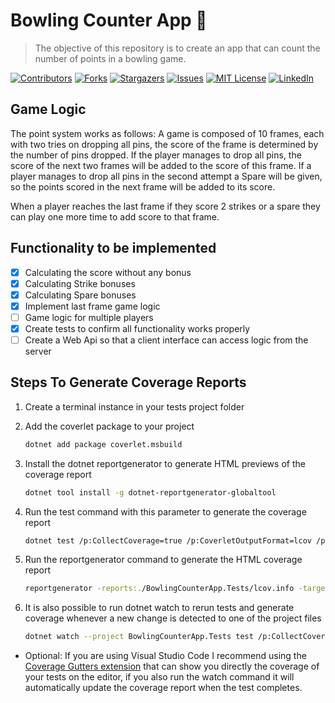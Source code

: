 # Bowling Counter App 🎳

> The objective of this repository is to create an app that can count the number of points in a bowling game.

[![Contributors][contributors-shield]][contributors-url]
[![Forks][forks-shield]][forks-url]
[![Stargazers][stars-shield]][stars-url]
[![Issues][issues-shield]][issues-url]
[![MIT License][license-shield]][license-url]
[![LinkedIn][linkedin-shield]][linkedin-url]

## Game Logic

The point system works as follows: A game is composed of 10 frames, each with two tries on dropping all pins, the score of the frame is determined by the number of pins dropped.
If the player manages to drop all pins, the score of the next two frames will be added to the score of this frame. If a player manages to drop all pins in the second attempt a Spare will be given, so the points scored in the next frame will be added to its score.

When a player reaches the last frame if they score 2 strikes or a spare they can play one more time to add score to that frame.

## Functionality to be implemented

- [x] Calculating the score without any bonus
- [x] Calculating Strike bonuses
- [x] Calculating Spare bonuses
- [x] Implement last frame game logic
- [ ] Game logic for multiple players
- [x] Create tests to confirm all functionality works properly
- [ ] Create a Web Api so that a client interface can access logic from the server

## Steps To Generate Coverage Reports

1. Create a terminal instance in your tests project folder
2. Add the coverlet package to your project

    ``` bash
    dotnet add package coverlet.msbuild
    ```

3. Install the dotnet reportgenerator to generate HTML previews of the coverage report

    ``` bash
    dotnet tool install -g dotnet-reportgenerator-globaltool
    ```

4. Run the test command with this parameter to generate the coverage report

    ``` bash
    dotnet test /p:CollectCoverage=true /p:CoverletOutputFormat=lcov /p:CoverletOutput=./lcov.info ./BowlingCounterApp.Tests
    ```

5. Run the reportgenerator command to generate the HTML coverage report

    ``` bash
    reportgenerator -reports:./BowlingCounterApp.Tests/lcov.info -targetdir:coveragereport -reporttypes:Html
    ```

6. It is also possible to run dotnet watch to rerun tests and generate coverage whenever a new change is detected to one of the project files

    ``` bash
    dotnet watch --project BowlingCounterApp.Tests test /p:CollectCoverage=true /p:CoverletOutputFormat=lcov /p:CoverletOutput=./lcov.info
    ```

- Optional:
  If you are using Visual Studio Code I recommend using the [Coverage Gutters extension](https://marketplace.visualstudio.com/items?itemName=ryanluker.vscode-coverage-gutters) that can show you directly the coverage of your tests on the editor, if you also run the watch command it will automatically update the coverage report when the test completes.

[contributors-shield]: https://img.shields.io/github/issues/Henriqueba210/BowlingCounterApp?style=flat-square
[contributors-url]: https://github.com/Henriqueba210/BowlingCounterApp/graphs/contributors
[forks-shield]: https://img.shields.io/github/forks/Henriqueba210/BowlingCounterApp?style=flat-square
[forks-url]: https://github.com/Henriqueba210/BowlingCounterApp/network
[stars-shield]: https://img.shields.io/github/stars/Henriqueba210/BowlingCounterApp?style=flat-square
[stars-url]: https://github.com/Henriqueba210/BowlingCounterApp/stargazers
[issues-shield]: https://img.shields.io/github/issues/Henriqueba210/BowlingCounterApp?style=flat-square
[issues-url]: https://github.com/Henriqueba210/BowlingCounterApp/issues
[license-shield]: https://img.shields.io/github/license/Henriqueba210/BowlingCounterApp?style=flat-square
[license-url]: https://github.com/Henriqueba210/BowlingCounterApp/blob/main/LICENSE
[linkedin-shield]: https://img.shields.io/badge/-LinkedIn-black.svg?style=flat-square&logo=linkedin&colorB=555
[linkedin-url]: https://www.linkedin.com/in/henrique-barros-de-almeida-1411a0177/
